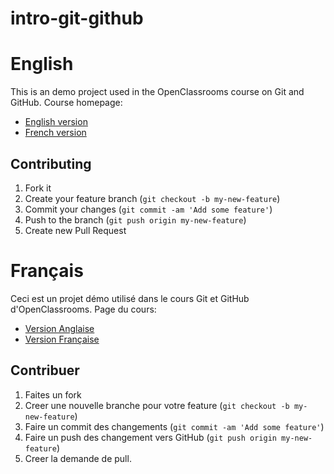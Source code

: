 # intro-git-github

# English
This is an demo project used in the OpenClassrooms course on Git and GitHub.
Course homepage:

* [English version](https://openclassrooms.com/courses/manage-your-code-with-git-and-github)
* [French version](https://openclassrooms.com/courses/gerer-son-code-avec-git-et-github)

## Contributing

1. Fork it
2. Create your feature branch (`git checkout -b my-new-feature`)
3. Commit your changes (`git commit -am 'Add some feature'`)
4. Push to the branch (`git push origin my-new-feature`)
5. Create new Pull Request

# Français
Ceci est un projet démo utilisé dans le cours Git et GitHub d'OpenClassrooms.
Page du cours:

* [Version Anglaise](https://openclassrooms.com/courses/manage-your-code-with-git-and-github)
* [Version Française](https://openclassrooms.com/courses/gerer-son-code-avec-git-et-github)

## Contribuer

1. Faites un fork
2. Creer une nouvelle branche pour votre feature (`git checkout -b my-new-feature`)
3. Faire un commit des changements (`git commit -am 'Add some feature'`)
4. Faire un push des changement vers GitHub (`git push origin my-new-feature`)
5. Creer la demande de pull.
